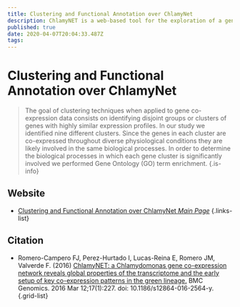 ```yaml
---
title: Clustering and Functional Annotation over ChlamyNet
description: ChlamyNET is a web-based tool for the exploration of a gene co-expression network representing the Chlamydomonas transcriptome under relevant physiolocial conditions.
published: true
date: 2020-04-07T20:04:33.487Z
tags: 
---
```


# Clustering and Functional Annotation over ChlamyNet

> The goal of clustering techniques when applied to gene co-expression data consists on identifying disjoint groups or clusters of genes with highly similar expression profiles. In our study we identified nine different clusters. Since the genes in each cluster are co-expressed throughout diverse physiological conditions they are likely involved in the same biological processes. In order to determine the biological processes in which each gene cluster is significantly involved we performed Gene Ontology (GO) term enrichment.
{.is-info}

## Website

- [Clustering and Functional Annotation over ChlamyNet  *Main Page*](http://viridiplantae.ibvf.csic.es/ChlamyNet/clusters.html)
{.links-list}

## Citation

- Romero-Campero FJ, Perez-Hurtado I, Lucas-Reina E, Romero JM, Valverde F. (2016) [ChlamyNET: a Chlamydomonas gene co-expression network reveals global properties of the transcriptome and the early setup of key co-expression patterns in the green lineage.](https://bmcgenomics.biomedcentral.com/articles/10.1186/s12864-016-2564-y) BMC Genomics. 2016 Mar 12;17(1):227. doi: 10.1186/s12864-016-2564-y.
{.grid-list}